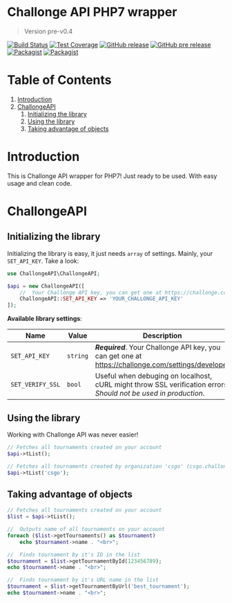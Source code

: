 # Challonge API PHP7 wrapper

> Version pre-v0.4

[![Build Status](https://travis-ci.org/dolejska-daniel/challonge-api.svg?branch=master)](https://travis-ci.org/dolejska-daniel/challonge-api)
[![Test Coverage](https://codeclimate.com/github/dolejska-daniel/challonge-api/badges/coverage.svg)](https://codeclimate.com/github/dolejska-daniel/challonge-api/coverage)
[![GitHub release](https://img.shields.io/github/release/dolejska-daniel/challonge-api.svg)](https://github.com/dolejska-daniel/challonge-api)
[![GitHub pre release](https://img.shields.io/github/release/dolejska-daniel/challonge-api/all.svg?label=pre%20release)](https://github.com/dolejska-daniel/challonge-api)
[![Packagist](https://img.shields.io/packagist/v/dolejska-daniel/challonge-api.svg)](https://packagist.org/packages/dolejska-daniel/challonge-api)
[![Packagist](https://img.shields.io/packagist/l/dolejska-daniel/challonge-api.svg)](https://packagist.org/packages/dolejska-daniel/challonge-api)

# Table of Contents

1. [Introduction](#introduction)
2. [ChallongeAPI](#challongeapi)
	1. [Initializing the library](#initializing-the-library)
	2. [Using the library](#using-the-library)
	3. [Taking advantage of objects](#taking-advantage-of-objects)

# Introduction

This is Challonge API wrapper for PHP7! Just ready to be used. With easy usage and clean code.

# ChallongeAPI

## Initializing the library

Initializing the library is easy, it just needs `array` of settings. Mainly, your `SET_API_KEY`. Take a look:

```php
use ChallongeAPI\ChallongeAPI;

$api = new ChallongeAPI([
	//  Your Challonge API key, you can get one at https://challonge.com/settings/developer
	ChallongeAPI::SET_API_KEY => 'YOUR_CHALLONGE_API_KEY'
]);
```

**Available library settings**:

| Name | Value | Description |
| ---- | ----- | ----------- |
| `SET_API_KEY` | `string` | ___Required___. Your Challonge API key, you can get one at https://challonge.com/settings/developer |
| `SET_VERIFY_SSL` | `bool` | Useful when debuging on localhost, cURL might throw SSL verification errors. _Should not be used in production_.

## Using the library

Working with Challonge API was never easier!

```php
// Fetches all tournaments created on your account
$api->tList();

// Fetches all tournaments created by organization 'csgo' (csgo.challonge.com)
$api->tList('csgo');
```

## Taking advantage of objects

```php
// Fetches all tournaments created on your account
$list = $api->tList();

//  Outputs name of all tournaments on your account
foreach ($list->getTournaments() as $tournament)
	echo $tournament->name . "<br>";

//  Finds tournament by it's ID in the list
$tournament = $list->getTournamentById(123456789);
echo $tournament->name . "<br>";

//  Finds tournament by it's URL name in the list
$tournament = $list->getTournamentByUrl('best_tournament');
echo $tournament->name . "<br>";
```
